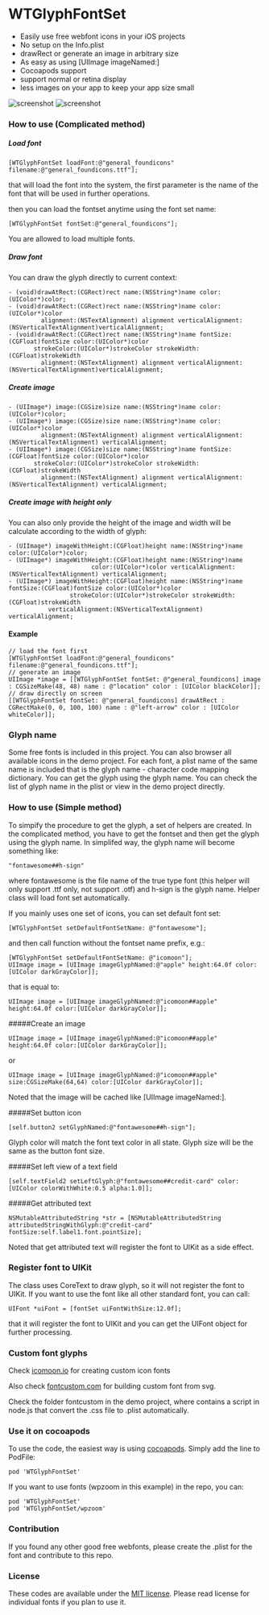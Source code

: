 WTGlyphFontSet
==============

- Easily use free webfont icons in your iOS projects
- No setup on the Info.plist
- drawRect or generate an image in arbitrary size
- As easy as using [UIImage imageNamed:]
- Cocoapods support
- support normal or retina display
- less images on your app to keep your app size small

![screenshot](https://github.com/waterlou/WTGlyphFontSet/raw/master/screenshot.png)
![screenshot](https://github.com/waterlou/WTGlyphFontSet/raw/master/screenshot2.png)

### How to use (Complicated method)

##### Load font

	[WTGlyphFontSet loadFont:@"general_foundicons" filename:@"general_foundicons.ttf"];

that will load the font into the system, the first parameter is the name of the font that will be used in further operations.

then you can load the fontset anytime using the font set name:

	[WTGlyphFontSet fontSet:@"general_foundicons"];

You are allowed to load multiple fonts.

##### Draw font

You can draw the glyph directly to current context:

	- (void)drawAtRect:(CGRect)rect name:(NSString*)name color:(UIColor*)color;
	- (void)drawAtRect:(CGRect)rect name:(NSString*)name color:(UIColor*)color
	         alignment:(NSTextAlignment) alignment verticalAlignment:(NSVerticalTextAlignment)verticalAlignment;
	- (void)drawAtRect:(CGRect)rect name:(NSString*)name fontSize:(CGFloat)fontSize color:(UIColor*)color
	       strokeColor:(UIColor*)strokeColor strokeWidth:(CGFloat)strokeWidth
	         alignment:(NSTextAlignment) alignment verticalAlignment:(NSVerticalTextAlignment)verticalAlignment;

##### Create image

	- (UIImage*) image:(CGSize)size name:(NSString*)name color:(UIColor*)color;
	- (UIImage*) image:(CGSize)size name:(NSString*)name color:(UIColor*)color
	         alignment:(NSTextAlignment) alignment verticalAlignment:(NSVerticalTextAlignment) verticalAlignment;
	- (UIImage*) image:(CGSize)size name:(NSString*)name fontSize:(CGFloat)fontSize color:(UIColor*)color
	       strokeColor:(UIColor*)strokeColor strokeWidth:(CGFloat)strokeWidth
	         alignment:(NSTextAlignment) alignment verticalAlignment:(NSVerticalTextAlignment) verticalAlignment;

##### Create image with height only

You can also only provide the height of the image and width will be calculate according to the width of glyph:

	- (UIImage*) imageWithHeight:(CGFloat)height name:(NSString*)name color:(UIColor*)color;
	- (UIImage*) imageWithHeight:(CGFloat)height name:(NSString*)name
	                       color:(UIColor*)color verticalAlignment:(NSVerticalTextAlignment) verticalAlignment;
	- (UIImage*) imageWithHeight:(CGFloat)height name:(NSString*)name fontSize:(CGFloat)fontSize color:(UIColor*)color
	                 strokeColor:(UIColor*)strokeColor strokeWidth:(CGFloat)strokeWidth
	           verticalAlignment:(NSVerticalTextAlignment) verticalAlignment;

#### Example

    // load the font first
	[WTGlyphFontSet loadFont:@"general_foundicons" filename:@"general_foundicons.ttf"];
    // generate an image
    UIImage *image = [[WTGlyphFontSet fontSet: @"general_foundicons] image : CGSizeMake(48, 48) name : @"location" color : [UIColor blackColor]];
    // draw directly on screen
    [[WTGlyphFontSet fontSet: @"general_foundicons] drawAtRect : CGRectMake(0, 0, 100, 100) name : @"left-arrow" color : [UIColor whiteColor]];

### Glyph name

Some free fonts is included in this project.  You can also browser all available icons in the demo project.  For each font, a plist name of the same name is included that is the glyph name - character code mapping dictionary. You can get the glyph using the glyph name.  You can check the list of glyph name in the plist or view in the demo project directly.

### How to use (Simple method)

To simpify the procedure to get the glyph, a set of helpers are created.  In the complicated method, you have to get the fontset and then get the glyph using the glyph name.  In simplifed way, the glyph name will become something like:

	"fontawesome##h-sign"
	
where fontawesome is the file name of the true type font (this helper will only support .ttf only, not support .otf) and h-sign is the glyph name.  Helper class will load font set automatically.

If you mainly uses one set of icons, you can set default font set:

	[WTGlyphFontSet setDefaultFontSetName: @"fontawesome"];

and then call function without the fontset name prefix, e.g.:

	[WTGlyphFontSet setDefaultFontSetName: @"icomoon"];
	UIImage image = [UIImage imageGlyphNamed:@"apple" height:64.0f color:[UIColor darkGrayColor]];
	
that is equal to:

	UIImage image = [UIImage imageGlyphNamed:@"icomoon##apple" height:64.0f color:[UIColor darkGrayColor]];

#####Create an image

	UIImage image = [UIImage imageGlyphNamed:@"icomoon##apple" height:64.0f color:[UIColor darkGrayColor]];
	
or

	UIImage image = [UIImage imageGlyphNamed:@"icomoon##apple" size:CGSizeMake(64,64) color:[UIColor darkGrayColor]];
	
Noted that the image will be cached like [UIImage imageNamed:].
	
#####Set button icon

	[self.button2 setGlyphNamed:@"fontawesome##h-sign"];
	
Glyph color will match the font text color in all state.  Glyph size will be the same as the button font size.
	
#####Set left view of a text field

	[self.textField2 setLeftGlyph:@"fontawesome##credit-card" color:[UIColor colorWithWhite:0.5 alpha:1.0]];
	
#####Get attributed text

	NSMutableAttributedString *str = [NSMutableAttributedString attributedStringWithGlyph:@"credit-card" fontSize:self.label1.font.pointSize];
	
Noted that get attributed text will register the font to UIKit as a side effect.

### Register font to UIKit

The class uses CoreText to draw glyph, so it will not register the font to UIKit.  If you want to use the font like all other standard font, you can call:

	UIFont *uiFont = [fontSet uiFontWithSize:12.0f];

that it will register the font to UIKit and you can get the UIFont object for further processing.

### Custom font glyphs

Check [icomoon.io](http://icomoon.io) for creating custom icon fonts

Also check [fontcustom.com](http://fontcustom.com) for building custom font from svg.

Check the folder fontcustom in the demo project, where contains a script in node.js that convert the .css file to .plist automatically.

### Use it on cocoapods

To use the code, the easiest way is using [cocoapods](http://cocoapods.org).  Simply add the line to PodFile:

	pod 'WTGlyphFontSet'
	
If you want to use fonts (wpzoom in this example) in the repo, you can:

	pod 'WTGlyphFontSet'
	pod 'WTGlyphFontSet/wpzoom'

### Contribution

If you found any other good free webfonts, please create the .plist for the font and contribute to this repo.

### License

These codes are available under the [MIT license](http://www.opensource.org/licenses/mit-license.php).
Please read license for individual fonts if you plan to use it. 

